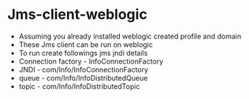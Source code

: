 # Jms-client-weblogic

* Assuming you already installed weblogic created profile and domain
* These Jms client can be run on weblogic 
* To run create followings jms jndi details
* Connection factory - InfoConnectionFactory
* JNDI - com/Info/InfoConnectionFactory
* queue - com/Info/InfoDistributedQueue
* topic - com/Info/InfoDistributedTopic
